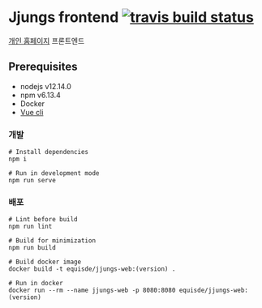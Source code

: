 # Jjungs frontend [![travis build status](https://secure.travis-ci.org/jjungs7/jjungs_frontend.png)](https://travis-ci.com/Jjungs7/jjungs_frontend/builds)
[개인 홈페이지](https://jjungs.kr) 프론트엔드

## Prerequisites
- nodejs v12.14.0
- npm v6.13.4
- Docker
- [Vue cli](https://cli.vuejs.org/)

### 개발
```
# Install dependencies
npm i

# Run in development mode
npm run serve
```

### 배포
```
# Lint before build
npm run lint

# Build for minimization
npm run build

# Build docker image
docker build -t equisde/jjungs-web:(version) .

# Run in docker
docker run --rm --name jjungs-web -p 8080:8080 equisde/jjungs-web:(version)
```
